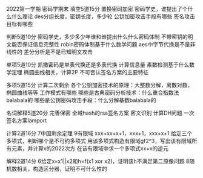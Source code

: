 2022第一学期 密码学期末
填空5道15分
置换密码加密
密码学史，谁提出了个什么什么理论
des分组长度，密钥长度，多少轮
公钥加密攻击手段有哪些
签名攻击目标有哪些

判断5道10分
密码学史，多少多少年谁和谁提出什么什么密码体制
不带密钥的明文能否保证信息完整性
robin密码体制基于什么数学问题
aes中字节代换是不是非线性的
差分分析是不是已知明文攻击

单项5道10分
凯撒密码是单表代换还是多表代换
计算信息量
素数检测基于什么数学定理
椭圆曲线相关，计算2P
不可否认签名方案的主要特征

多项5道15分
计算二次剩余
各个公钥加密技术的原理：大整数分解，离散对数，椭圆曲线等等
工作模式有哪些
哪些是古典密码分析技术：什么重合指数法balabala的
哪些是公钥密码攻击手段：什么分解基数balabala的

名词解释5道20分
完善保密
全域hash的rsa签名方案
密文识别
计算DH问题
一次签名方案lamport

计算2道16分
7中国剩余定理
9有限域
xxx+xx+x+1，xxx+1，xxx+x+1
给定三个多项式，判断哪个是不可约多项式
用该多项式构造有限域gf2^3，写出该有限域所有元素，并计算x的2022次方
在该有限域中求一个多项式xx+x的逆元

解释2道14分
6给定x=x1||x2和h=f(x1 xor x2)，证明该h不满足第二原像问题
8随机数相关，构造区分器，证明不可什么性的
